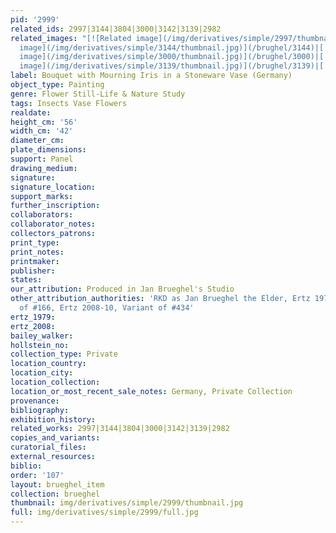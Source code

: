 ```yaml
---
pid: '2999'
related_ids: 2997|3144|3804|3000|3142|3139|2982
related_images: "[![Related image](/img/derivatives/simple/2997/thumbnail.jpg)](/brughel/2997)|[![Related
  image](/img/derivatives/simple/3144/thumbnail.jpg)](/brughel/3144)|[![Related image](/img/derivatives/simple/3804/thumbnail.jpg)](/brughel/3804)|[![Related
  image](/img/derivatives/simple/3000/thumbnail.jpg)](/brughel/3000)|[![Related image](/img/derivatives/simple/3142/thumbnail.jpg)](/brughel/3142)|[![Related
  image](/img/derivatives/simple/3139/thumbnail.jpg)](/brughel/3139)|[![Related image](/img/derivatives/simple/2982/thumbnail.jpg)](/brughel/2982)"
label: Bouquet with Mourning Iris in a Stoneware Vase (Germany)
object_type: Painting
genre: Flower Still-Life & Nature Study
tags: Insects Vase Flowers
realdate: 
height_cm: '56'
width_cm: '42'
diameter_cm: 
plate_dimensions: 
support: Panel
drawing_medium: 
signature: 
signature_location: 
support_marks: 
further_inscription: 
collaborators: 
collaborator_notes: 
collectors_patrons: 
print_type: 
print_notes: 
printmaker: 
publisher: 
states: 
our_attribution: Produced in Jan Brueghel's Studio
other_attribution_authorities: 'RKD as Jan Brueghel the Elder, Ertz 1979, Variant
  of #166, Ertz 2008-10, Variant of #434'
ertz_1979: 
ertz_2008: 
bailey_walker: 
hollstein_no: 
collection_type: Private
location_country: 
location_city: 
location_collection: 
location_or_most_recent_sale_notes: Germany, Private Collection
provenance: 
bibliography: 
exhibition_history: 
related_works: 2997|3144|3804|3000|3142|3139|2982
copies_and_variants: 
curatorial_files: 
external_resources: 
biblio: 
order: '107'
layout: brueghel_item
collection: brueghel
thumbnail: img/derivatives/simple/2999/thumbnail.jpg
full: img/derivatives/simple/2999/full.jpg
---
```

